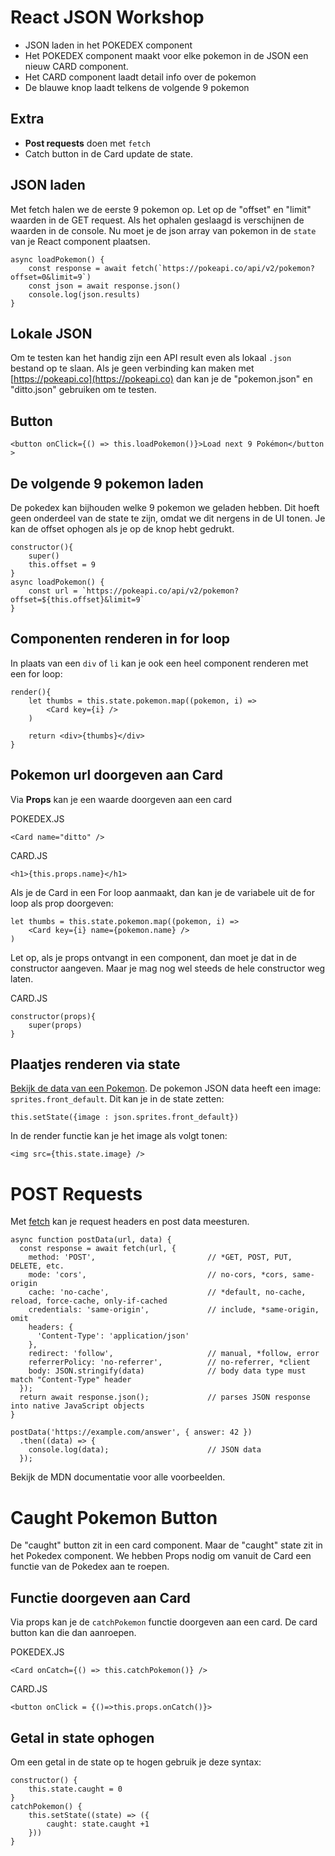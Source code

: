 # React JSON Workshop

- JSON laden in het POKEDEX component
- Het POKEDEX component maakt voor elke pokemon in de JSON een nieuw CARD component.
- Het CARD component laadt detail info over de pokemon
- De blauwe knop laadt telkens de volgende 9 pokemon

## Extra

- **Post requests** doen met `fetch`
- Catch button in de Card update de state.

## JSON laden 

Met fetch halen we de eerste 9 pokemon op. Let op de "offset" en "limit" waarden in de GET request. Als het ophalen geslaagd is verschijnen de waarden in de console. Nu moet je de json array van pokemon in de `state` van je React component plaatsen.

```
async loadPokemon() {
    const response = await fetch(`https://pokeapi.co/api/v2/pokemon?offset=0&limit=9`)
    const json = await response.json()
    console.log(json.results)
} 
```

## Lokale JSON

Om te testen kan het handig zijn een API result even als lokaal `.json` bestand op te slaan. Als je geen verbinding kan maken met [https://pokeapi.co](https://pokeapi.co) dan kan je de "pokemon.json" en "ditto.json" gebruiken om te testen.

## Button

```
<button onClick={() => this.loadPokemon()}>Load next 9 Pokémon</button >
```

## De volgende 9 pokemon laden

De pokedex kan bijhouden welke 9 pokemon we geladen hebben. Dit hoeft geen onderdeel van de state te zijn, omdat we dit nergens in de UI tonen. Je kan de offset ophogen als je op de knop hebt gedrukt.

```
constructor(){
    super()
    this.offset = 9
}
async loadPokemon() {
    const url = `https://pokeapi.co/api/v2/pokemon?offset=${this.offset}&limit=9`
} 
```

## Componenten renderen in for loop

In plaats van een `div` of `li` kan je ook een heel component renderen met een for loop:

```
render(){
    let thumbs = this.state.pokemon.map((pokemon, i) =>
        <Card key={i} />
    )

    return <div>{thumbs}</div>
}
```


## Pokemon url doorgeven aan Card

Via **Props** kan je een waarde doorgeven aan een card

POKEDEX.JS
```
<Card name="ditto" />
```
CARD.JS
```
<h1>{this.props.name}</h1>
```
Als je de Card in een For loop aanmaakt, dan kan je de variabele uit de for loop als prop doorgeven:
```
let thumbs = this.state.pokemon.map((pokemon, i) =>
    <Card key={i} name={pokemon.name} />
)
```

Let op, als je props ontvangt in een component, dan moet je dat in de constructor aangeven. Maar je mag nog wel steeds de hele constructor weg laten.

CARD.JS
```
constructor(props){
    super(props)
}
```

## Plaatjes renderen via state

[Bekijk de data van een Pokemon](https://pokeapi.co/api/v2/pokemon/ditto). De pokemon JSON data heeft een image: `sprites.front_default`. Dit kan je in de state zetten:

```
this.setState({image : json.sprites.front_default})
```

In de render functie kan je het image als volgt tonen:
```
<img src={this.state.image} />
```

# POST Requests

Met [fetch](https://developer.mozilla.org/en-US/docs/Web/API/Fetch_API/Using_Fetch) kan je request headers en post data meesturen. 

```
async function postData(url, data) {
  const response = await fetch(url, {
    method: 'POST',                         // *GET, POST, PUT, DELETE, etc.
    mode: 'cors',                           // no-cors, *cors, same-origin
    cache: 'no-cache',                      // *default, no-cache, reload, force-cache, only-if-cached
    credentials: 'same-origin',             // include, *same-origin, omit
    headers: {
      'Content-Type': 'application/json'
    },
    redirect: 'follow',                     // manual, *follow, error
    referrerPolicy: 'no-referrer',          // no-referrer, *client
    body: JSON.stringify(data)              // body data type must match "Content-Type" header
  });
  return await response.json();             // parses JSON response into native JavaScript objects
}

postData('https://example.com/answer', { answer: 42 })
  .then((data) => {
    console.log(data);                      // JSON data
  });
```

Bekijk de MDN documentatie voor alle voorbeelden.

# Caught Pokemon Button

De "caught" button zit in een card component. Maar de "caught" state zit in het Pokedex component. We hebben Props nodig om vanuit de Card een functie van de Pokedex aan te roepen.

## Functie doorgeven aan Card

Via props kan je de `catchPokemon` functie doorgeven aan een card. De card button kan die dan aanroepen.

POKEDEX.JS
```
<Card onCatch={() => this.catchPokemon()} />
```
CARD.JS
```
<button onClick = {()=>this.props.onCatch()}>
```

## Getal in state ophogen 

Om een getal in de state op te hogen gebruik je deze syntax:

```
constructor() {
    this.state.caught = 0
}
catchPokemon() {
    this.setState((state) => ({
        caught: state.caught +1
    }))
}
```

